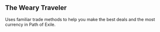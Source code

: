 ## The Weary Traveler

Uses familiar trade methods to help you make the best deals and the most currency in Path of Exile.
